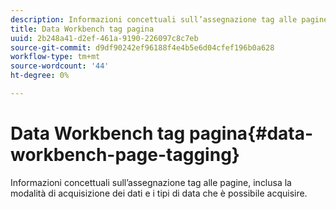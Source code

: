 ```yaml
---
description: Informazioni concettuali sull’assegnazione tag alle pagine, inclusa la modalità di acquisizione dei dati e i tipi di data che è possibile acquisire.
title: Data Workbench tag pagina
uuid: 2b248a41-d2ef-461a-9190-226097c8c7eb
source-git-commit: d9df90242ef96188f4e4b5e6d04cfef196b0a628
workflow-type: tm+mt
source-wordcount: '44'
ht-degree: 0%

---
```



# Data Workbench tag pagina{#data-workbench-page-tagging}

Informazioni concettuali sull’assegnazione tag alle pagine, inclusa la modalità di acquisizione dei dati e i tipi di data che è possibile acquisire.

